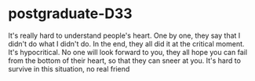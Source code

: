# postgraduate-D33
It's really hard to understand people's heart. One by one, they say that I didn't do what I didn't do. In the end, they all did it at the critical moment. It's hypocritical. No one will look forward to you, they all hope you can fail from the bottom of their heart, so that they can sneer at you. It's hard to survive in this situation, no real friend
